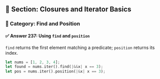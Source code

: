 ## 📘 Section: Closures and Iterator Basics  
### 🔹 Category: Find and Position  
#### ✅ Answer 237: Using `find` and `position`

`find` returns the first element matching a predicate; `position` returns its index.

```rust
let nums = [1, 2, 3, 4];
let found = nums.iter().find(|&&x| x == 3);
let pos = nums.iter().position(|&x| x == 3);
```
